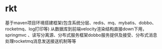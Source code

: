 # rkt
基于maven项目环境搭建框架(包含系统分层、redis、mq、mybatis、dobbo、rocketmq、log打印等)
从数据库到前端velocity渲染结构直接down下用，springmvc 、读写分离源、分布式服务框架dobbo服务提供及接受、分布式消息处理rocketmq消息发送接送机制等等
